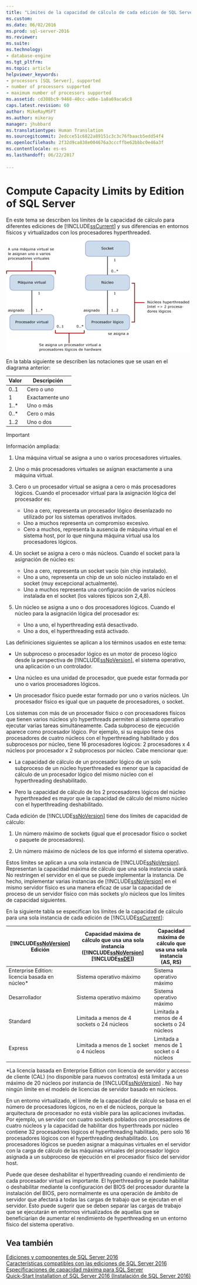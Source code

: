 ```yaml
---
title: "Límites de la capacidad de cálculo de cada edición de SQL Server | Microsoft Docs"
ms.custom: 
ms.date: 06/02/2016
ms.prod: sql-server-2016
ms.reviewer: 
ms.suite: 
ms.technology:
- database-engine
ms.tgt_pltfrm: 
ms.topic: article
helpviewer_keywords:
- processors [SQL Server], supported
- number of processors supported
- maximum number of processors supported
ms.assetid: cd308bc9-9468-40cc-ad6e-1a8a69aca6c8
caps.latest.revision: 60
author: MikeRayMSFT
ms.author: mikeray
manager: jhubbard
ms.translationtype: Human Translation
ms.sourcegitcommit: 2edcce51c6822a89151c3c3c76fbaacb5edd54f4
ms.openlocfilehash: 2f32d9ca838e004676a3cccffbe62bbbc0e46a3f
ms.contentlocale: es-es
ms.lasthandoff: 06/22/2017

---
```

# <a name="compute-capacity-limits-by-edition-of-sql-server"></a>Compute Capacity Limits by Edition of SQL Server
  En este tema se describen los límites de la capacidad de cálculo para diferentes ediciones de [!INCLUDE[ssCurrent](../includes/sscurrent-md.md)] y sus diferencias en entornos físicos y virtualizados con los procesadores hyperthreaded.  
  
 ![Asignaciones para calcular los límites de capacidad](../sql-server/media/compute-capacity-limits.gif "Asignaciones para calcular los límites de capacidad")  
  
 En la tabla siguiente se describen las notaciones que se usan en el diagrama anterior:  
  
|Valor|Descripción|  
|-----------|-----------------|  
|0..1|Cero o uno|  
|1|Exactamente uno|  
|1..*|Uno o más|  
|0..*|Cero o más|  
|1..2|Uno o dos|  
  
> [!IMPORTANT]  
>  Información ampliada:  
>   
>  1.  Una máquina virtual se asigna a uno o varios procesadores virtuales.  
> 2.  Uno o más procesadores virtuales se asignan exactamente a una máquina virtual.  
> 3.  Cero o un procesador virtual se asigna a cero o más procesadores lógicos. Cuando el procesador virtual para la asignación lógica del procesador es:  
>   
>      -   Uno a cero, representa un procesador lógico desenlazado no utilizado por los sistemas operativos invitados.  
>     -   Uno a muchos representa un compromiso excesivo.  
>     -   Cero a muchos, representa la ausencia de máquina virtual en el sistema host, por lo que ninguna máquina virtual usa los procesadores lógicos.  
> 4.  Un socket se asigna a cero o más núcleos. Cuando el socket para la asignación de núcleo es:  
>   
>      -   Uno a cero, representa un socket vacío (sin chip instalado).  
>     -   Uno a uno, representa un chip de un solo núcleo instalado en el socket (muy excepcional actualmente).  
>     -   Uno a muchos representa una configuración de varios núcleos instalada en el socket (los valores típicos son 2,4,8).  
> 5.  Un núcleo se asigna a uno o dos procesadores lógicos. Cuando el núcleo para la asignación lógica del procesador es:  
>   
>      -   Uno a uno, el hyperthreading está desactivado.  
>     -   Uno a dos, el hyperthreading está activado.  
  
 Las definiciones siguientes se aplican a los términos usados en este tema:  
  
-   Un subproceso o procesador lógico es un motor de proceso lógico desde la perspectiva de [!INCLUDE[ssNoVersion](../includes/ssnoversion-md.md)], el sistema operativo, una aplicación o un controlador.  
  
-   Una núcleo es una unidad de procesador, que puede estar formada por uno o varios procesadores lógicos.  
  
-   Un procesador físico puede estar formado por uno o varios núcleos. Un procesador físico es igual que un paquete de procesadores, o socket.  
  
 Los sistemas con más de un procesador físico o con procesadores físicos que tienen varios núcleos y/o hyperthreads permiten al sistema operativo ejecutar varias tareas simultáneamente. Cada subproceso de ejecución aparece como procesador lógico. Por ejemplo, si su equipo tiene dos procesadores de cuatro núcleos con el hyperthreading habilitado y dos subprocesos por núcleo, tiene 16 procesadores lógicos: 2 procesadores x 4 núcleos por procesador x 2 subprocesos por núcleo. Cabe mencionar que:  
  
-   La capacidad de cálculo de un procesador lógico de un solo subproceso de un núcleo hyperthreaded es menor que la capacidad de cálculo de un procesador lógico del mismo núcleo con el hyperthreading deshabilitado.  
  
-   Pero la capacidad de cálculo de los 2 procesadores lógicos del núcleo hyperthreaded es mayor que la capacidad de cálculo del mismo núcleo con el hyperthreading deshabilitado.  
  
 Cada edición de [!INCLUDE[ssNoVersion](../includes/ssnoversion-md.md)] tiene dos límites de capacidad de cálculo:  
  
1.  Un número máximo de sockets (igual que el procesador físico o socket o paquete de procesadores).  
  
2.  Un número máximo de núcleos de los que informó el sistema operativo.  
  
 Estos límites se aplican a una sola instancia de [!INCLUDE[ssNoVersion](../includes/ssnoversion-md.md)]. Representan la capacidad máxima de cálculo que una sola instancia usará. No restringen el servidor en el que se puede implementar la instancia. De hecho, implementar varias instancias de [!INCLUDE[ssNoVersion](../includes/ssnoversion-md.md)] en el mismo servidor físico es una manera eficaz de usar la capacidad de proceso de un servidor físico con más sockets y/o núcleos que los límites de capacidad siguientes.  
  
 En la siguiente tabla se especifican los límites de la capacidad de cálculo para una sola instancia de cada edición de [!INCLUDE[ssCurrent](../includes/sscurrent-md.md)]:  
  
|[!INCLUDE[ssNoVersion](../includes/ssnoversion-md.md)] Edición|Capacidad máxima de cálculo que usa una sola instancia ([!INCLUDE[ssNoVersion](../includes/ssnoversion-md.md)][!INCLUDE[ssDE](../includes/ssde-md.md)])|Capacidad máxima de cálculo que usa una sola instancia (AS, RS)|  
|---------------------------------------|--------------------------------------------------------------------------------------------------------|-------------------------------------------------------------------|  
|Enterprise Edition: licencia basada en núcleo*|Sistema operativo máximo|Sistema operativo máximo|  
|Desarrollador|Sistema operativo máximo|Sistema operativo máximo|  
|Standard|Limitada a menos de 4 sockets o 24 núcleos|Limitada a menos de 4 sockets o 24 núcleos|  
|Express|Limitada a menos de 1 socket o 4 núcleos|Limitada a menos de 1 socket o 4 núcleos|  
 *La licencia basada en Enterprise Edition con licencia de servidor y acceso de cliente (CAL) (no disponible para nuevos contratos) está limitada a un máximo de 20 núcleos por instancia de [!INCLUDE[ssNoVersion](../includes/ssnoversion-md.md)] . No hay ningún límite en el modelo de licencias de servidor basado en núcleos.  
  
 En un entorno virtualizado, el límite de la capacidad de cálculo se basa en el número de procesadores lógicos, no en el de núcleos, porque la arquitectura de procesador no está visible para las aplicaciones invitadas.  Por ejemplo, un servidor con cuatro sockets poblados con procesadores de cuatro núcleos y la capacidad de habilitar dos hyperthreads por núcleo contiene 32 procesadores lógicos el hyperthreading habilitado, pero solo 16 procesadores lógicos con el hyperthreading deshabilitado. Los procesadores lógicos se pueden asignar a máquinas virtuales en el servidor con la carga de cálculo de las máquinas virtuales del procesador lógico asignada a un subproceso de ejecución en el procesador físico del servidor host.  
  
 Puede que desee deshabilitar el hyperthreading cuando el rendimiento de cada procesador virtual es importante. El hyperthreading se puede habilitar o deshabilitar mediante la configuración del BIOS del procesador durante la instalación del BIOS, pero normalmente es una operación de ámbito de servidor que afectará a todas las cargas de trabajo que se ejecutan en el servidor. Esto puede sugerir que se deben separar las cargas de trabajo que se ejecutarán en entornos virtualizados de aquellas que se beneficiarían de aumentar el rendimiento de hyperthreading en un entorno físico del sistema operativo.  
  
## <a name="see-also"></a>Vea también  
 [Ediciones y componentes de SQL Server 2016](../sql-server/editions-and-components-of-sql-server-2016.md)   
 [Características compatibles con las ediciones de SQL Server 2016](~/sql-server/editions-and-supported-features-for-sql-server-2016.md)   
 [Especificaciones de capacidad máxima para SQL Server](../sql-server/maximum-capacity-specifications-for-sql-server.md)   
 [Quick-Start Installation of SQL Server 2016 (Instalación de SQL Server 2016)](http://msdn.microsoft.com/library/672afac9-364d-4946-ad5d-8a2d89cf8d81)  
  
  


